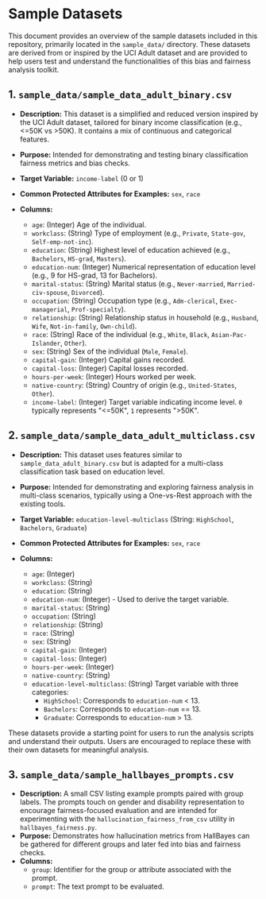 # Sample Datasets

This document provides an overview of the sample datasets included in this repository, primarily located in the `sample_data/` directory. These datasets are derived from or inspired by the UCI Adult dataset and are provided to help users test and understand the functionalities of this bias and fairness analysis toolkit.

## 1. `sample_data/sample_data_adult_binary.csv`

*   **Description:** This dataset is a simplified and reduced version inspired by the UCI Adult dataset, tailored for binary income classification (e.g., <=50K vs >50K). It contains a mix of continuous and categorical features.
*   **Purpose:** Intended for demonstrating and testing binary classification fairness metrics and bias checks.
*   **Target Variable:** `income-label` (0 or 1)
*   **Common Protected Attributes for Examples:** `sex`, `race`

*   **Columns:**
    *   `age`: (Integer) Age of the individual.
    *   `workclass`: (String) Type of employment (e.g., `Private`, `State-gov`, `Self-emp-not-inc`).
    *   `education`: (String) Highest level of education achieved (e.g., `Bachelors`, `HS-grad`, `Masters`).
    *   `education-num`: (Integer) Numerical representation of education level (e.g., 9 for HS-grad, 13 for Bachelors).
    *   `marital-status`: (String) Marital status (e.g., `Never-married`, `Married-civ-spouse`, `Divorced`).
    *   `occupation`: (String) Occupation type (e.g., `Adm-clerical`, `Exec-managerial`, `Prof-specialty`).
    *   `relationship`: (String) Relationship status in household (e.g., `Husband`, `Wife`, `Not-in-family`, `Own-child`).
    *   `race`: (String) Race of the individual (e.g., `White`, `Black`, `Asian-Pac-Islander`, `Other`).
    *   `sex`: (String) Sex of the individual (`Male`, `Female`).
    *   `capital-gain`: (Integer) Capital gains recorded.
    *   `capital-loss`: (Integer) Capital losses recorded.
    *   `hours-per-week`: (Integer) Hours worked per week.
    *   `native-country`: (String) Country of origin (e.g., `United-States`, `Other`).
    *   `income-label`: (Integer) Target variable indicating income level. `0` typically represents "<=50K", `1` represents ">50K".

## 2. `sample_data/sample_data_adult_multiclass.csv`

*   **Description:** This dataset uses features similar to `sample_data_adult_binary.csv` but is adapted for a multi-class classification task based on education level.
*   **Purpose:** Intended for demonstrating and exploring fairness analysis in multi-class scenarios, typically using a One-vs-Rest approach with the existing tools.
*   **Target Variable:** `education-level-multiclass` (String: `HighSchool`, `Bachelors`, `Graduate`)
*   **Common Protected Attributes for Examples:** `sex`, `race`

*   **Columns:**
    *   `age`: (Integer)
    *   `workclass`: (String)
    *   `education`: (String)
    *   `education-num`: (Integer) - Used to derive the target variable.
    *   `marital-status`: (String)
    *   `occupation`: (String)
    *   `relationship`: (String)
    *   `race`: (String)
    *   `sex`: (String)
    *   `capital-gain`: (Integer)
    *   `capital-loss`: (Integer)
    *   `hours-per-week`: (Integer)
    *   `native-country`: (String)
    *   `education-level-multiclass`: (String) Target variable with three categories:
        *   `HighSchool`: Corresponds to `education-num` < 13.
        *   `Bachelors`: Corresponds to `education-num` == 13.
        *   `Graduate`: Corresponds to `education-num` > 13.

These datasets provide a starting point for users to run the analysis scripts and understand their outputs. Users are encouraged to replace these with their own datasets for meaningful analysis.

## 3. `sample_data/sample_hallbayes_prompts.csv`

*   **Description:** A small CSV listing example prompts paired with group labels. The prompts touch on gender and disability representation to encourage fairness-focused evaluation and are intended for experimenting with the `hallucination_fairness_from_csv` utility in `hallbayes_fairness.py`.
*   **Purpose:** Demonstrates how hallucination metrics from HallBayes can be gathered for different groups and later fed into bias and fairness checks.
*   **Columns:**
    *   `group`: Identifier for the group or attribute associated with the prompt.
    *   `prompt`: The text prompt to be evaluated.
